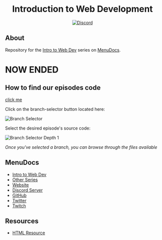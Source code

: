 <div align="center">
  <h1>Introduction to Web Development</h1>
  <a href="https://discord.gg/MgVaazZ">
    <img src="https://discordapp.com/api/guilds/416512197590777857/embed.png" alt="Discord" />
  </a>
</div>

## About

Repository for the [Intro to Web Dev](https://www.youtube.com/playlist?list=PLWnw41ah3I4ZWMIAVEEMg97i6aOwwqFxF) series on [MenuDocs](https://www.youtube.com/channel/UCpGGFqJP9vYvzFudqnQ-6IA).

# NOW ENDED

## How to find our episodes code
[click me](https://help.github.com/en/github/administering-a-repository/viewing-branches-in-your-repository)

Click on the branch-selector button located here:

![Branch Selector](https://i.imgur.com/JLfMM19.png)

Select the desired episode's source code:

![Branch Selector Depth 1](https://i.imgur.com/AHQBA2k.png)

*Once you've selected a branch, you can browse through the files available*


## MenuDocs
- [Intro to Web Dev](https://www.youtube.com/playlist?list=PLWnw41ah3I4ZWMIAVEEMg97i6aOwwqFxF)
- [Other Series](https://www.youtube.com/menudocs/playlists)
- [Website](https://menudocs.org)
- [Discord Server](https://discord.gg/MgVaazZ)
- [GitHub](https://github.com/MenuDocs)
- [Twitter](https://twitter.com/MenuDocs)
- [Twitch](https://twitch.tv/MenuDocs)

## Resources
- [HTML Resource](https://www.w3schools.com/html/default.asp)
